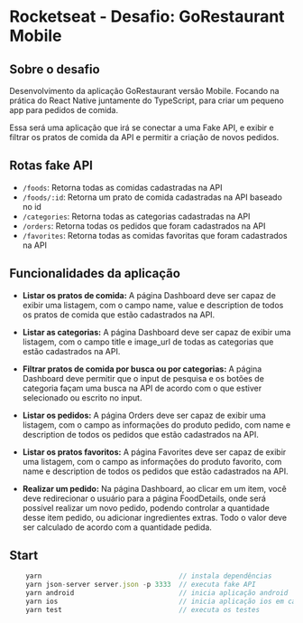 # Rocketseat - Desafio: GoRestaurant Mobile

## Sobre o desafio

Desenvolvimento da aplicação GoRestaurant versão Mobile. Focando na prática do React Native juntamente do TypeScript, para criar um pequeno app para pedidos de comida.

Essa será uma aplicação que irá se conectar a uma Fake API, e exibir e filtrar os pratos de comida da API e permitir a criação de novos pedidos.

## Rotas fake API

- `/foods`: Retorna todas as comidas cadastradas na API
- `/foods/:id`: Retorna um prato de comida cadastradas na API baseado no id
- `/categories`: Retorna todas as categorias cadastradas na API
- `/orders`: Retorna todas os pedidos que foram cadastrados na API
- `/favorites`: Retorna todas as comidas favoritas que foram cadastrados na API

## Funcionalidades da aplicação

- **Listar os pratos de comida:** A página Dashboard deve ser capaz de exibir uma listagem, com o campo name, value e description de todos os pratos de comida que estão cadastrados na API.

- **Listar as categorias:** A página Dashboard deve ser capaz de exibir uma listagem, com o campo title e image_url de todas as categorias que estão cadastrados na API.

- **Filtrar pratos de comida por busca ou por categorias:** A página Dashboard deve permitir que o input de pesquisa e os botões de categoria façam uma busca na API de acordo com o que estiver selecionado ou escrito no input.

- **Listar os pedidos:** A página Orders deve ser capaz de exibir uma listagem, com o campo as informações do produto pedido, com name e description de todos os pedidos que estão cadastrados na API.

- **Listar os pratos favoritos:** A página Favorites deve ser capaz de exibir uma listagem, com o campo as informações do produto favorito, com name e description de todos os pedidos que estão cadastrados na API.

- **Realizar um pedido:** Na página Dashboard, ao clicar em um item, você deve redirecionar o usuário para a página FoodDetails, onde será possível realizar um novo pedido, podendo controlar a quantidade desse item pedido, ou adicionar ingredientes extras. Todo o valor deve ser calculado de acordo com a quantidade pedida.

## Start
```js
    yarn                                  // instala dependências
    yarn json-server server.json -p 3333  // executa fake API
    yarn android                          // inicia aplicação android
    yarn ios                              // inicia aplicação ios em caso de Mac
    yarn test                             // executa os testes
```
